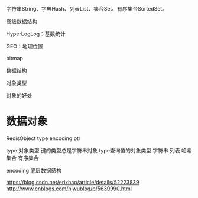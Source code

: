 
字符串String、字典Hash、列表List、集合Set、有序集合SortedSet。

高级数据结构

HyperLogLog：基数统计

GEO：地理位置

bitmap

数据结构



对象类型

对象的好处

# 数据对象

RedisObject
type
encoding
ptr



type
对象类型
键的类型总是字符串对象
type查询值的对象类型
字符串
列表
哈希
集合
有序集合


encoding
底层数据结构




https://blog.csdn.net/erixhao/article/details/52223839
http://www.cnblogs.com/hjwublog/p/5639990.html















